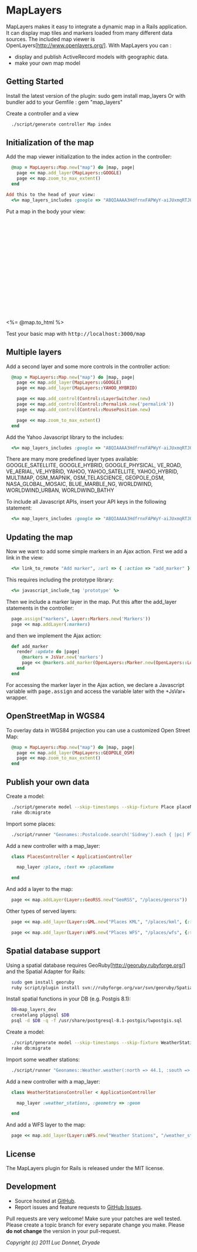 # MapLayers

MapLayers makes it easy to integrate a dynamic map in a Rails application. It can display map tiles and markers loaded from many different data sources.
The included map viewer is OpenLayers[http://www.openlayers.org/].
With MapLayers you can :  
* display and publish ActiveRecord models with geographic data.
* make your own map model

Getting Started
---------------

Install the latest version of the plugin:
  sudo gem install map_layers
Or with bundler add to your Gemfile : 
gem "map_layers"

Create a controller and a view

``` bash
  ./script/generate controller Map index
```

Initialization of the map
-------------------------

Add the map viewer initialization to the index action in the controller:

``` ruby  
  @map = MapLayers::Map.new("map") do |map, page|
    page << map.add_layer(MapLayers::GOOGLE)
    page << map.zoom_to_max_extent()
  end
```

``` ruby 
Add this to the head of your view:
  <%= map_layers_includes :google => "ABQIAAAA3HdfrnxFAPWyY-aiJUxmqRTJQa0g3IQ9GZqIMmInSLzwtGDKaBQ0KYLwBEKSM7F9gCevcsIf6WPuIQ" %>
```

Put a map in the body your view:
  <div id="map" style="width: 512px; height: 256px;"></div>

  <%= @map.to_html %>

Test your basic map with <tt>http://localhost:3000/map</tt>

Multiple layers
---------------

Add a second layer and some more controls in the controller action:

``` ruby
  @map = MapLayers::Map.new("map") do |map, page|
    page << map.add_layer(MapLayers::GOOGLE)
    page << map.add_layer(MapLayers::YAHOO_HYBRID)

    page << map.add_control(Control::LayerSwitcher.new)
    page << map.add_control(Control::Permalink.new('permalink'))
    page << map.add_control(Control::MousePosition.new)

    page << map.zoom_to_max_extent()
  end
```

Add the Yahoo Javascript library to the includes:

``` ruby
  <%= map_layers_includes :google => "ABQIAAAA3HdfrnxFAPWyY-aiJUxmqRTJQa0g3IQ9GZqIMmInSLzwtGDKaBQ0KYLwBEKSM7F9gCevcsIf6WPuIQ", :yahoo => "euzuro-openlayers" %>
```

There are many more predefined layer types available:
GOOGLE_SATELLITE, GOOGLE_HYBRID, GOOGLE_PHYSICAL, VE_ROAD, VE_AERIAL, VE_HYBRID, YAHOO, YAHOO_SATELLITE, YAHOO_HYBRID, MULTIMAP, OSM_MAPNIK, OSM_TELASCIENCE, GEOPOLE_OSM, NASA_GLOBAL_MOSAIC, BLUE_MARBLE_NG, WORLDWIND, WORLDWIND_URBAN, WORLDWIND_BATHY

To include all Javascript APIs, insert your API keys in the following statement:

``` ruby
  <%= map_layers_includes :google => "ABQIAAAA3HdfrnxFAPWyY-aiJUxmqRTJQa0g3IQ9GZqIMmInSLzwtGDKaBQ0KYLwBEKSM7F9gCevcsIf6WPuIQ", :multimap => "metacarta_04", :virtualearth => true, :yahoo => "euzuro-openlayers" %>
```

Updating the map
----------------

Now we want to add some simple markers in an Ajax action.
First we add a link in the view:

``` ruby
  <%= link_to_remote "Add marker", :url => { :action => "add_marker" } %>
```

This requires including the prototype library:

``` ruby
  <%= javascript_include_tag 'prototype' %>
```

Then we include a marker layer in the map. Put this after the add_layer statements in the controller:

``` ruby
  page.assign("markers", Layer::Markers.new('Markers'))
  page << map.addLayer(:markers)
```

and then we implement the Ajax action:

``` ruby
  def add_marker
    render :update do |page|
      @markers = JsVar.new('markers')
      page << @markers.add_marker(OpenLayers::Marker.new(OpenLayers::LonLat.new(rand*50,rand*50)))
    end
  end
```

For accessing the marker layer in the Ajax action, we declare a Javascript variable with <tt>page.assign</tt> and access the variable later with the +JsVar+ wrapper.


OpenStreetMap in WGS84
----------------------

To overlay data in WGS84 projection you can use a customized Open Street Map:

``` ruby
  @map = MapLayers::Map.new("map") do |map, page|
    page << map.add_layer(MapLayers::GEOPOLE_OSM)
    page << map.zoom_to_max_extent()
  end
```

Publish your own data
---------------------

Create a model:

``` bash
  ./script/generate model --skip-timestamps --skip-fixture Place placeName:string countryCode:string postalCode:string lat:float lng:float
  rake db:migrate
```

Import some places:

``` bash
  ./script/runner "Geonames::Postalcode.search('Sidney').each { |pc| Place.create(pc.attributes.slice('placeName', 'postalCode', 'countryCode', 'lat', 'lng')) }"
```

Add a new controller with a map_layer:

``` ruby
  class PlacesController < ApplicationController

    map_layer :place, :text => :placeName

  end
```

And add a layer to the map:

``` ruby
  page << map.addLayer(Layer::GeoRSS.new("GeoRSS", "/places/georss"))
```

Other types of served layers:

``` ruby
  page << map.add_layer(Layer::GML.new("Places KML", "/places/kml", {:format=> JsExpr.new("OpenLayers.Format.KML")}))

  page << map.add_layer(Layer::WFS.new("Places WFS", "/places/wfs", {:typename => "places"}, {:featureClass => JsExpr.new("OpenLayers.Feature.WFS")}))
```


Spatial database support
------------------------

Using a spatial database requires GeoRuby[http://georuby.rubyforge.org/] and the Spatial Adapter for Rails:

``` bash
  sudo gem install georuby
  ruby script/plugin install svn://rubyforge.org/var/svn/georuby/SpatialAdapter/trunk/spatial_adapter
```

Install spatial functions in your DB (e.g. Postgis 8.1):

``` bash
  DB=map_layers_dev
  createlang plpgsql $DB
  psql -d $DB -q -f /usr/share/postgresql-8.1-postgis/lwpostgis.sql
```

Create a model:

``` bash
  ./script/generate model --skip-timestamps --skip-fixture WeatherStation name:string geom:point
  rake db:migrate
```

Import some weather stations:

``` bash
  ./script/runner "Geonames::Weather.weather(:north => 44.1, :south => -9.9, :east => -22.4, :west => 55.2).each { |st| WeatherStation.create(:name => st.stationName, :geom => Point.from_x_y(st.lng, st.lat)) }"
```

Add a new controller with a map_layer:

``` ruby
  class WeatherStationsController < ApplicationController

    map_layer :weather_stations, :geometry => :geom

  end
```

And add a WFS layer to the map:

``` ruby
  page << map.add_layer(Layer::WFS.new("Weather Stations", "/weather_stations/wfs", {:typename => "weather_stations"}, {:featureClass => JsExpr.new("OpenLayers.Feature.WFS")}))
```

License
-------

The MapLayers plugin for Rails is released under the MIT license.

Development
-----------

* Source hosted at [GitHub](https://github.com/ldonnet/map_layers).
* Report issues and feature requests to [GitHub Issues](https://github.com/ldonnet/map_layers/issues).

Pull requests are very welcome! Make sure your patches are well tested. Please create a topic branch for every separate change you make. Please **do not change** the version in your pull-request.


<em>Copyright (c) 2011 Luc Donnet, Dryade</em>
